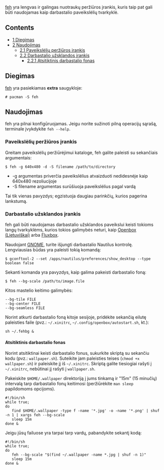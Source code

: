 [feh](https://derf.homelinux.org/~derf/projects/feh/) yra lengvas ir galingas nuotraukų peržiūros įrankis, kuris taip pat gali būti naudojamas kaip darbastalio paveikslėlių tvarkyklė.

## Contents

*   [1 Diegimas](#Diegimas)
*   [2 Naudojimas](#Naudojimas)
    *   [2.1 Paveikslėlių peržiūros įrankis](#Paveiksl.C4.97li.C5.B3_per.C5.BEi.C5.ABros_.C4.AFrankis)
    *   [2.2 Darbastalio užsklandos įrankis](#Darbastalio_u.C5.BEsklandos_.C4.AFrankis)
        *   [2.2.1 Atsitiktinis darbastalio fonas](#Atsitiktinis_darbastalio_fonas)

## Diegimas

[feh](https://www.archlinux.org/packages/?name=feh) yra pasiekiamas **extra** saugykloje:

```
# pacman -S feh

```

## Naudojimas

feh yra pilnai konfigūruojamas. Jeigu norite sužinoti pilną operacijų sąrašą, terminale įvykdykite `feh --help`.

### Paveikslėlių peržiūros įrankis

Greitam paveikslėlių peržiūrėjimui kataloge, feh galite paleisti su sekančiais argumentais:

```
$ feh -g 640x480 -d -S filename /path/to/directory

```

*   -g argumentas priverčia paveikslėlius atvaizduoti nedidesnėje kaip 640x480 rezoliucijoje
*   -S filename argumentas surūšiuoja paveikslėlius pagal vardą

Tai tik vienas pavyzdys; egzistuoja daugiau parinkčių, kurios pagerina lankstumą.

### Darbastalio užsklandos įrankis

feh gali būti naudojamas darbastalio užsklandos paveikslui keisti tokioms langų tvarkyklėms, kurios tokios galimybės neturi, kaip [Openbox (Lietuviškai)](/index.php/Openbox_(Lietuvi%C5%A1kai) "Openbox (Lietuviškai)") arba [Fluxbox](/index.php/Fluxbox "Fluxbox").

Naudojant [GNOME](/index.php/GNOME "GNOME"), turite išjungti darbastalio Nautilus kontrolę. Lengviausias būdas yra paleisti tokią komandą:

```
$ gconftool-2 --set /apps/nautilus/preferences/show_desktop --type boolean false

```

Sekanti komanda yra pavyzdys, kaip galima pakeisti darbastalio foną:

```
$ feh --bg-scale /path/to/image.file

```

Kitos mastelio keitimo galimybės:

```
--bg-tile FILE
--bg-center FILE
--bg-seamless FILE

```

Norint atkurti darbastalio foną kitoje sesijoje, pridėkite sekančią eilutę paleisties faile (pvz.: `~/.xinitrc`, `~/.config/openbox/autostart.sh`, kt.):

```
sh ~/.fehbg &

```

#### Atsitiktinis darbastalio fonas

Norint atsitiktinai keisti darbastalio fonus, sukurkite skriptą su sekančiu kodu (pvz.: `wallpaper.sh`). Suteikite jam paleisties teises (`chmod +x wallpaper.sh`) ir paleiskite jį iš `~/.xinitrc`. Skriptą galite tiesiogiai rašyti į `~/.xinitrc`, nebūtinai jį rašyti į `wallpaper.sh`.

Pakeiskite `$HOME/.wallpaper` direktoriją į jums tinkamą ir "15m" (15 minučių) intervalą tarp darbastalio fonų keitimosi (peržiūrėkite `man sleep` papildomoms opcijoms).

```
#!/bin/sh
while true;
do
   find $HOME/.wallpaper -type f -name '*.jpg' -o -name '*.png' | shuf -n 1 | xargs feh --bg-scale
   sleep 15m
done &

```

Jeigu jūsų failuose yra tarpai tarp vardų, pabandykite sekantį kodą:

```
#!/bin/sh
while true;
do
   feh --bg-scale "$(find ~/.wallpaper -name *.jpg | shuf -n 1)"
   sleep 15m
done &

```